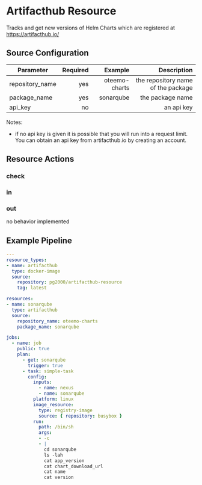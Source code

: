 # Artifacthub Resource

Tracks and get new versions of Helm Charts which are registered 
at https://artifacthub.io/

## Source Configuration

| Parameter         | Required  | Example       | Description                           |
| ------------------|----------:|--------------:|--------------------------------------:|
| repository_name   | yes       | oteemo-charts | the repository name of the package    |
| package_name      | yes       | sonarqube     | the package name                      |
| api_key           | no        | <api-key>     | an api key                            |

Notes:

- if no api key is given it is possible that you will run into a request limit. 
You can obtain an api key from artifacthub.io by creating an account.
  

## Resource Actions

### check

### in

### out

no behavior implemented

## Example Pipeline

```yaml
---
resource_types:
- name: artifacthub
  type: docker-image
  source:
    repository: pg2000/artifacthub-resource
    tag: latest

resources:
- name: sonarqube
  type: artifacthub
  source:
    repository_name: oteemo-charts
    package_name: sonarqube

jobs:
  - name: job
    public: true
    plan:
      - get: sonarqube
        trigger: true
      - task: simple-task
        config:
          inputs:
            - name: nexus
            - name: sonarqube
          platform: linux
          image_resource:
            type: registry-image
            source: { repository: busybox }
          run:
            path: /bin/sh
            args:
            - -c
            - |
              cd sonarqube
              ls -lah
              cat app_version
              cat chart_download_url
              cat name
              cat version

```